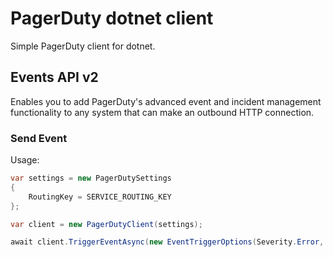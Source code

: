 # PagerDuty dotnet client

Simple PagerDuty client for dotnet.

## Events API v2
Enables you to add PagerDuty's advanced event and incident management functionality to any system that can make an outbound HTTP connection.

### Send Event

Usage:
``` csharp
var settings = new PagerDutySettings 
{
	RoutingKey = SERVICE_ROUTING_KEY
};

var client = new PagerDutyClient(settings);

await client.TriggerEventAsync(new EventTriggerOptions(Severity.Error, "My service", "Something went wrong!");
```